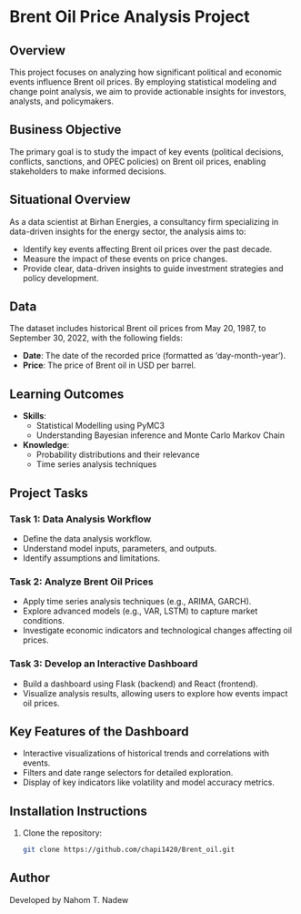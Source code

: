 # Brent Oil Price Analysis Project

## Overview
This project focuses on analyzing how significant political and economic events influence Brent oil prices. By employing statistical modeling and change point analysis, we aim to provide actionable insights for investors, analysts, and policymakers.

## Business Objective
The primary goal is to study the impact of key events (political decisions, conflicts, sanctions, and OPEC policies) on Brent oil prices, enabling stakeholders to make informed decisions.

## Situational Overview
As a data scientist at Birhan Energies, a consultancy firm specializing in data-driven insights for the energy sector, the analysis aims to:
- Identify key events affecting Brent oil prices over the past decade.
- Measure the impact of these events on price changes.
- Provide clear, data-driven insights to guide investment strategies and policy development.

## Data
The dataset includes historical Brent oil prices from May 20, 1987, to September 30, 2022, with the following fields:
- **Date**: The date of the recorded price (formatted as ‘day-month-year’).
- **Price**: The price of Brent oil in USD per barrel.

## Learning Outcomes
- **Skills**: 
  - Statistical Modelling using PyMC3
  - Understanding Bayesian inference and Monte Carlo Markov Chain
- **Knowledge**: 
  - Probability distributions and their relevance
  - Time series analysis techniques

## Project Tasks
### Task 1: Data Analysis Workflow
- Define the data analysis workflow.
- Understand model inputs, parameters, and outputs.
- Identify assumptions and limitations.

### Task 2: Analyze Brent Oil Prices
- Apply time series analysis techniques (e.g., ARIMA, GARCH).
- Explore advanced models (e.g., VAR, LSTM) to capture market conditions.
- Investigate economic indicators and technological changes affecting oil prices.

### Task 3: Develop an Interactive Dashboard
- Build a dashboard using Flask (backend) and React (frontend).
- Visualize analysis results, allowing users to explore how events impact oil prices.

## Key Features of the Dashboard
- Interactive visualizations of historical trends and correlations with events.
- Filters and date range selectors for detailed exploration.
- Display of key indicators like volatility and model accuracy metrics.

## Installation Instructions
1. Clone the repository:
   ```bash
   git clone https://github.com/chapi1420/Brent_oil.git

## Author

Developed by Nahom T. Nadew
